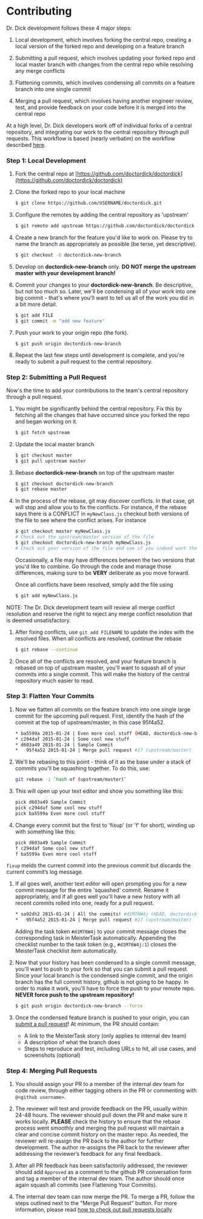 # Contributing

Dr. Dick development follows these 4 major steps:

1. Local development, which involves forking the central repo, creating a local version of the forked repo and developing on a feature branch

2. Submitting a pull request, which involves updating your forked repo and local master branch with changes from the central repo while resolving any merge conflicts

3. Flattening commits, which involves condensing all commits on a feature branch into one single commit

4. Merging a pull request, which involves having another engineer review, test, and provide feedback on your code before it is merged into the central repo

At a high level, Dr. Dick developers work off of individual forks of a central repository, and integrating our work to the central repository through pull requests. This workflow is based (nearly verbatim) on the workflow described [here](https://github.com/sevntu-checkstyle/sevntu.checkstyle/wiki/Development-workflow-with-Git%3A-Fork,-Branching,-Commits,-and-Pull-Request). 

### Step 1: Local Development

1. Fork the central repo at [https://github.com/doctordick/doctordick](https://github.com/doctordick/doctordick)

1. Clone the forked repo to your local machine

    ```bash
    $ git clone https://github.com/USERNAME/doctordick.git
    ```

1. Configure the remotes by adding the central repository as 'upstream'

    ```bash
    $ git remote add upstream https://github.com/doctordick/doctordick
    ```

1. Create a new branch for the feature you'd like to work on. Please try to name the branch as appropriately as possible (be terse, yet descriptive).

    ```bash
    $ git checkout -b doctordick-new-branch
    ```

1. Develop on **doctordick-new-branch** only. **DO NOT merge the upstream master with your development branch!**

1. Commit your changes to your **doctordick-new-branch**. Be descriptive, but not too much so. Later, we'll be condensing all of your work into one big commit - that's where you'll want to tell us all of the work you did in a bit more detail. 

    ```bash
    $ git add FILE
    $ git commit -m "add new feature"
    ```

1. Push your work to your origin repo (the fork). 

    ```
    $ git push origin doctordick-new-branch
    ```

1. Repeat the last few steps until development is complete, and you're ready to submit a pull request to the central repository.

### Step 2: Submitting a Pull Request

Now's the time to add your contributions to the team's central repository through a pull request.

1. You might be significantly behind the central repository. Fix this by fetching all the changes that have occurred since you forked the repo and began working on it.

    ```bash
    $ git fetch upstream
    ```

1. Update the local master branch

    ```bash
    $ git checkout master
    $ git pull upstream master
    ```

1. Rebase **doctordick-new-branch** on top of the upstream master

    ```bash
    $ git checkout doctordick-new-branch
    $ git rebase master
    ```

1. In the process of the rebase, git may discover conflicts. In that case, git will stop and allow you to fix the conflicts. For instance, if the rebase says there is a CONFLICT in `myNewClass.js` checkout both versions of the file to see where the conflict arises. For instance

    ```bash
    $ git checkout master myNewClass.js
    # Check out the upstream/master version of the file
    $ git checkout doctordick-new-branch myNewClass.js
    # Check out your version of the file and see if you indeed want the changes
    ```

    Occasionally, a file may have differences between the two versions that you'd like to combine. Go through the code and manage those differences, making sure to be **VERY** deliberate as you move forward.

    Once all conflicts have been resolved, simply add the file using

    ```bash
    $ git add myNewClass.js
    ```
NOTE: The Dr. Dick development team will review all merge conflict resolution and reserve the right to reject any merge conflict resolution that is deemed unsatisfactory.

1. After fixing conflicts, use `git add FILENAME` to update the index with the resolved files. When all conflicts are resolved, continue the rebase

    ```bash
    $ git rebase --continue
    ```

1. Once all of the conflicts are resolved, and your feature branch is rebased on top of upstream master, you'll want to squash all of your commits into a single commit. This will make the history of the central repository much easier to read.

### Step 3: Flatten Your Commits

1. Now we flatten all commits on the feature branch into one single large commit for the upcoming pull request. First, identify the hash of the commit at the top of upstream/master, in this case 95f4a52.  

    ```bash
    * ba5599a 2015-01-24 | Even more cool stuff (HEAD, doctordick-new-branch) 
    * c294daf 2015-01-24 | Some cool new stuff
    * d603a49 2015-01-24 | Sample Commit
    *   95f4a52 2015-01-24 | Merge pull request #27 (upstream/master)
    ```

1. We'll be rebasing to this point - think of it as the base under a stack of commits you'll be squashing together. To do this, use:

    ```bash
    git rebase -i `hash of (upstream/master)`
    ```

1. This will open up your text editor and show you something like this:

    ```sh
    pick d603a49 Sample Commit
    pick c294daf Some cool new stuff
    pick ba5599a Even more cool stuff
    ```

1. Change every commit but the first to 'fixup' (or 'f' for short), winding up with something like this:

    ```sh
    pick d603a49 Sample Commit
    f c294daf Some cool new stuff
    f ba5599a Even more cool stuff
    ```
`fixup` melds the current commit into the previous commit but discards the current commit’s log message.

1. If all goes well, another text editor will open prompting you for a new commit message for the entire 'squashed' commit. Rename it appropriately, and if all goes well you'll have a new history with all recent commits rolled into one, ready for a pull request.

    ```bash
    * sa92dh2 2015-01-24 | All the commits! #d1M76W4j (HEAD, doctordick-new-branch) 
    *   95f4a52 2015-01-24 | Merge pull request #27 (upstream/master)
    ```

    Adding the task token `#d1M76W4j` to your commit message closes the corresponding task in MeisterTask automatically. Appending the checklist number to the task token (e.g., `#d1M76W4j:1`) closes the MeisterTask checklist item automatically.   

1. Now that your history has been condensed to a single commit message, you'll want to push to your fork so that you can submit a pull request. Since your local branch is the condensed single commit, and the origin branch has the full commit history, github is not going to be happy. In order to make it work, you'll have to force the push to your remote repo. **NEVER force push to the upstream repository!**

    ```bash
    $ git push origin doctordick-new-branch --force
    ```

1. Once the condensed feature branch is pushed to your origin, you can [submit a pull request](https://help.github.com/articles/using-pull-requests/)! At minimum, the PR should contain:
    * A link to the MeisterTask story (only applies to internal dev team)
    * A description of what the branch does
    * Steps to reproduce and test, including URLs to hit, all use cases, and screenshots (optional)


### Step 4: Merging Pull Requests

1. You should assign your PR to a member of the internal dev team for code review, through either tagging others in the PR or commenting with `@<github username>`. 

1. The reviewer will test and provide feedback on the PR, usually within 24-48 hours. The reviewer should pull down the PR and make sure it works locally. **PLEASE** check the history to ensure that the rebase process went smoothly and merging the pull request will maintain a clear and concise commit history on the master repo. As needed, the reviewer will re-assign the PR back to the author for further development. The author re-assigns the PR back to the reviewer after addressing the reviewer’s feedback for any final feedback.

1. After all PR feedback has been satisfactorily addressed, the reviewer should add `Approved` as a comment to the github PR conversation form and tag a member of the internal dev team. The author should once again squash all commits (see Flattening Your Commits).

1. The internal dev team can now merge the PR. To merge a PR, follow the steps outlined next to the "Merge Pull Request" button. For more information, please read [how to check out pull requests locally](https://help.github.com/articles/checking-out-pull-requests-locally/)


